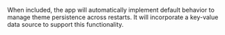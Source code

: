 When included, the app will automatically implement default behavior to manage theme persistence across restarts. It will incorporate a key-value data source to support this functionality.